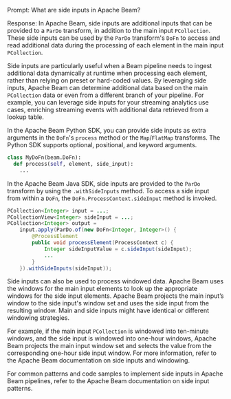 Prompt:
What are side inputs in Apache Beam?

Response:
In Apache Beam, side inputs are additional inputs that can be provided to a `ParDo` transform, in addition to the main input `PCollection`. These side inputs can be used by the `ParDo` transform's `DoFn` to access and read additional data during the processing of each element in the main input `PCollection`.

Side inputs are particularly useful when a Beam pipeline needs to ingest additional data dynamically at runtime when processing each element, rather than relying on preset or hard-coded values. By leveraging side inputs, Apache Beam can determine additional data based on the main `PCollection` data or even from a different branch of your pipeline. For example, you can leverage side inputs for your streaming analytics use cases, enriching streaming events with additional data retrieved from a lookup table.

In the Apache Beam Python SDK, you can provide side inputs as extra arguments in the `DoFn`'s `process` method or the `Map`/`FlatMap` transforms. The Python SDK supports optional, positional, and keyword arguments.

```python
class MyDoFn(beam.DoFn):
  def process(self, element, side_input):
    ...
```

In the Apache Beam Java SDK, side inputs are provided to the `ParDo` transform by using the `.withSideInputs` method. To access a side input from within a `DoFn`, the `DoFn.ProcessContext.sideInput` method is invoked.

```java
PCollection<Integer> input = ...;
PCollectionView<Integer> sideInput = ...;
PCollection<Integer> output =
    input.apply(ParDo.of(new DoFn<Integer, Integer>() {
        @ProcessElement
        public void processElement(ProcessContext c) {
            Integer sideInputValue = c.sideInput(sideInput);
            ...
        }
    }).withSideInputs(sideInput));
```

Side inputs can also be used to process windowed data. Apache Beam uses the windows for the main input elements to look up the appropriate windows for the side input elements. Apache Beam projects the main input’s window to the side input's window set and uses the side input from the resulting window. Main and side inputs might have identical or different windowing strategies.

For example, if the main input `PCollection` is windowed into ten-minute windows, and the side input is windowed into one-hour windows, Apache Beam projects the main input window set and selects the value from the corresponding one-hour side input window. For more information, refer to the Apache Beam documentation on side inputs and windowing.

For common patterns and code samples to implement side inputs in Apache Beam pipelines, refer to the Apache Beam documentation on side input patterns.
